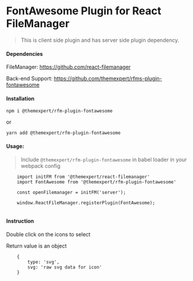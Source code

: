 # FontAwesome Plugin for React FileManager
> This is client side plugin and has server side plugin dependency.

#### Dependencies

FileManager: https://github.com/react-filemanager

Back-end Support: https://github.com/themexpert/rfms-plugin-fontawesome

#### Installation

`npm i @themexpert/rfm-plugin-fontawesome`

or

`yarn add @themexpert/rfm-plugin-fontawesome`

#### Usage:

> Include `@themexpert/rfm-plugin-fontawesome` in babel loader in your webpack config

```JS
    import initFM from '@themexpert/react-filemanager'
    import FontAwesome from '@themexpert/rfm-plugin-fontawesome'
    
    const openFilemanager = initFM('server');
   
    window.ReactFileManager.registerPlugin(FontAwesome);
    
```

#### Instruction

Double click on the icons to select

Return value is an object
```JS
    {
        type: 'svg',
        svg: 'raw svg data for icon'
    }
```
